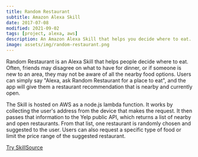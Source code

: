 ```yaml
---
title: Random Restaurant
subtitle: Amazon Alexa Skill
date: 2017-07-08
modified: 2021-09-02
tags: [project, alexa, aws]
description: An Amazon Alexa Skill that helps you decide where to eat.
image: assets/img/random-restaurant.png
---
```

Random Restaurant is an Alexa Skill that helps people decide where to eat. Often, friends may disagree on what to have for dinner, or if someone is new to an area, they may not be aware of all the nearby food options. Users can simply say "Alexa, ask Random Restaurant for a place to eat", and the app will give them a restaurant recommendation that is nearby and currently open.


The Skill is hosted on AWS as a node.js lambda function. It works by collecting the user's address from the device that makes the request. It then passes that information to the Yelp public API, which returns a list of nearby and open restaurants. From that list, one restaurant is randomly chosen and suggested to the user. Users can also request a specific type of food or limit the price range of the suggested restaurant.

<div class="link-row"><a href="https://alexa-skills.amazon.com/apis/custom/skills/amzn1.ask.skill.4a0f1551-2ef7-4e03-9b76-a5a4793cc7fa/launch">Try Skill</a><a href="https://github.com/cnorick/randomRestaurant">Source</a></div>
